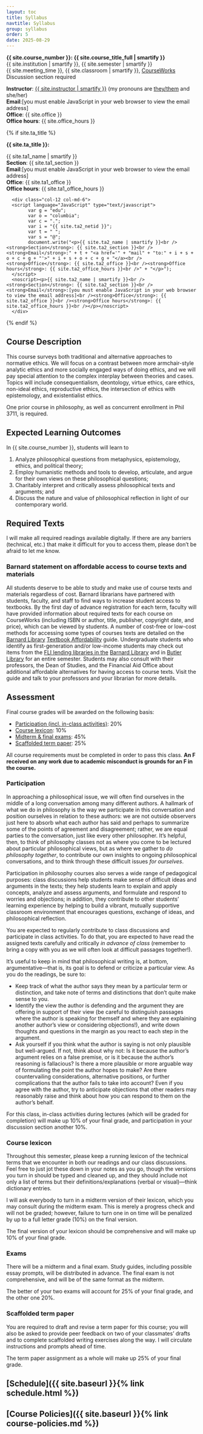 ```yaml
---
layout: toc
title: Syllabus
navtitle: Syllabus
group: syllabus
order: 5
date: 2025-08-29
---
```


<h2 class="mt-0" style="position:absolute; visibility: hidden;">Course Information</h2>

<p class="mt-2"><strong>{{ site.course_number }}: {{ site.course_title_full | smartify }}</strong><br />
{{ site.institution | smartify }}, {{ site.semester | smartify }}<br />
{{ site.meeting_time }}, {{ site.classroom | smartify }}, <a href="{{ site.learning_site }}">CourseWorks</a><br />Discussion section required</p>

<script language="JavaScript" type="text/javascript">
      var g = "edu";
      var o = "barnard";
      var c = ".";
      var a = "dding";
      var t = " ";
      var s = "@";
      document.write("<p><strong>Instructor</strong>: <a href='{{ site.instructor_website }}' target='_blank'>{{ site.instructor | smartify }}</a> (my pronouns are <a href='https://apastyle.apa.org/blog/singular-they' target='_blank' rel='noopener noreferrer'>they/them</a> and she/her)<br /><strong>Email</strong>:" + t + "<a href='" + "mail" + "to:" + a + s + o + c + g + "'>" + a + s + o + c + g + "</a><br /><strong>Office</strong>: {{ site.office }}<br /><strong>Office hours</strong>: {{ site.office_hours }}<br />" + "</p>");
</script>
<noscript><p><strong>Instructor</strong>: <a href='{{ site.instructor_website }}' target='_blank'>{{ site.instructor | smartify }}</a> (my pronouns are <a href='https://apastyle.apa.org/blog/singular-they' target='_blank' rel='noopener noreferrer'>they/them</a> and she/her)<br /><strong>Email</strong>:[you must enable JavaScript in your web browser to view the email address]<br /><strong>Office</strong>: {{ site.office }}<br /><strong>Office hours</strong>: {{ site.office_hours }}<br /></p></noscript>

{% if site.ta_title %}

<p><strong>{{ site.ta_title }}:</strong></p>

<div class="row no-gutters gx-0 mb-0">
      <div class="col-12 col-md-6">
      <script language="JavaScript" type="text/javascript">
            var g = "edu";
            var o = "columbia";
            var c = ".";
            var i = "{{ site.ta1_netid }}";
            var t = " ";
            var s = "@";
            document.write("<p>{{ site.ta1_name | smartify }}<br /><strong>Section</strong>: {{ site.ta1_section }}<br /><strong>Email</strong>:" + t + "<a href='" + "mail" + "to:" + i + s + o + c + g + "'>" + i + s + o + c + g + "</a><br /><strong>Office</strong>: {{ site.ta1_office }}<br /><strong>Office hours</strong>: {{ site.ta1_office_hours }}<br />" + "</p>");
      </script>
      <noscript><p>{{ site.ta1_name | smartify }}<br /><strong>Section</strong>: {{ site.ta1_section }}<br /><strong>Email</strong>:[you must enable JavaScript in your web browser to view the email address]<br /><strong>Office</strong>: {{ site.ta1_office }}<br /><strong>Office hours</strong>: {{ site.ta1_office_hours }}<br /></p></noscript>
      </div>

      <div class="col-12 col-md-6">
      <script language="JavaScript" type="text/javascript">
            var g = "edu";
            var o = "columbia";
            var c = ".";
            var i = "{{ site.ta2_netid }}";
            var t = " ";
            var s = "@";
            document.write("<p>{{ site.ta2_name | smartify }}<br /><strong>Section</strong>: {{ site.ta2_section }}<br /><strong>Email</strong>:" + t + "<a href='" + "mail" + "to:" + i + s + o + c + g + "'>" + i + s + o + c + g + "</a><br /><strong>Office</strong>: {{ site.ta2_office }}<br /><strong>Office hours</strong>: {{ site.ta2_office_hours }}<br />" + "</p>");
      </script>
      <noscript><p>{{ site.ta2_name | smartify }}<br /><strong>Section</strong>: {{ site.ta2_section }}<br /><strong>Email</strong>:[you must enable JavaScript in your web browser to view the email address]<br /><strong>Office</strong>: {{ site.ta2_office }}<br /><strong>Office hours</strong>: {{ site.ta2_office_hours }}<br /></p></noscript>
      </div>
</div>

{% endif %}

## Course Description

This course surveys both traditional and alternative approaches to normative ethics. We will focus on a contrast between more armchair-style analytic ethics and more socially engaged ways of doing ethics, and we will pay special attention to the complex interplay between theories and cases. Topics will include consequentialism, deontology, virtue ethics, care ethics, non-ideal ethics, reproductive ethics, the intersection of ethics with epistemology, and existentialist ethics.

One prior course in philosophy, as well as concurrent enrollment in Phil 3711, is required.

## Expected Learning Outcomes

In {{ site.course_number }}, students will learn to

1. Analyze philosophical questions from metaphysics, epistemology, ethics, and political theory;
2. Employ humanistic methods and tools to develop, articulate, and argue for their own views on these philosophical questions;
3. Charitably interpret and critically assess philosophical texts and arguments; and
4. Discuss the nature and value of philosophical reflection in light of our contemporary world.

## Required Texts

I will make all required readings available digitally. If there are any barriers (technical, etc.) that make it difficult for you to access them, please don’t be afraid to let me know.

### Barnard statement on affordable access to course texts and materials

All students deserve to be able to study and make use of course texts and materials regardless of cost. Barnard librarians have partnered with students, faculty, and staff to find ways to increase student access to textbooks. By the first day of advance registration for each term, faculty will have provided information about required texts for each course on CourseWorks (including ISBN or author, title, publisher, copyright date, and price), which can be viewed by students. A number of cost-free or low-cost methods for accessing some types of courses texts are detailed on the [Barnard Library](https://library.barnard.edu/textbook-affordability) [Textbook Affordability](https://library.barnard.edu/textbook-affordability) guide. Undergraduate students who identify as first-generation and/or low-income students may check out items from the [FLI lending libraries in the](https://library.barnard.edu/find-borrow/FLIpartnership) [Barnard Library](https://library.barnard.edu/find-borrow/FLIpartnership) and in [Butler Library](https://library.columbia.edu/libraries/undergraduate/FLI_partnership_library.html) for an entire semester. Students may also consult with their professors, the Dean of Studies, and the Financial Aid Office about additional affordable alternatives for having access to course texts. Visit the guide and talk to your professors and your librarian for more details.

## Assessment

Final course grades will be awarded on the following basis:

- [Participation (incl. in-class activities)](#participation): 20%
- [Course lexicon](#course-lexicon): 10%
- [Midterm & final exams](#exams): 45%
- [Scaffolded term paper](#scaffolded-term-paper): 25%

All course requirements must be completed in order to pass this class. **An F received on any work due to academic misconduct is grounds for an F in the course.**

### Participation

In approaching a philosophical issue, we will often find ourselves in the middle of a long conversation among many different authors. A hallmark of what we do in philosophy is the way we participate in this conversation and position ourselves in relation to these authors: we are not outside observers just here to absorb what each author has said and perhaps to summarize some of the points of agreement and disagreement; rather, we are equal parties to the conversation, just like every other philosopher. It’s helpful, then, to think of philosophy classes not as where you come to be lectured about particular philosophical views, but as where we gather to *do philosophy together*, to contribute our own insights to ongoing philosophical conversations, and to think through these difficult issues *for ourselves*.

Participation in philosophy courses also serves a wide range of pedagogical purposes: class discussions help students make sense of difficult ideas and arguments in the texts; they help students learn to explain and apply concepts, analyze and assess arguments, and formulate and respond to worries and objections; in addition, they contribute to other students’ learning experience by helping to build a vibrant, mutually supportive classroom environment that encourages questions, exchange of ideas, and philosophical reflection.

You are expected to regularly contribute to class discussions and participate in class activities. To do that, you are expected to have read the assigned texts carefully and critically *in advance of class* (remember to bring a copy with you as we will often look at difficult passages together!).

It’s useful to keep in mind that philosophical writing is, at bottom, argumentative—that is, its goal is to defend or criticize a particular view. As you do the readings, be sure to:

- Keep track of what the author says they mean by a particular term or distinction, and take note of terms and distinctions that don’t quite make sense to you.
- Identify the view the author is defending and the argument they are offering in support of their view (be careful to distinguish passages where the author is speaking for themself and where they are explaining another author’s view or considering objections!), and write down thoughts and questions in the margin as you react to each step in the argument.
- Ask yourself if you think what the author is saying is not only plausible but well-argued. If not, think about why not: Is it because the author’s argument relies on a false premise, or is it because the author’s reasoning is fallacious? Is there a more plausible or more arguable way of formulating the point the author hopes to make? Are there countervailing considerations, alternative positions, or further complications that the author fails to take into account? Even if you agree with the author, try to anticipate objections that other readers may reasonably raise and think about how you can respond to them on the author’s behalf.

For this class, in-class activities during lectures (which will be graded for completion) will make up 10% of your final grade, and participation in your discussion section another 10%.

### Course lexicon

Throughout this semester, please keep a running lexicon of the technical terms that we encounter in both our readings and our class discussions. Feel free to just jot these down in your notes as you go, though the versions you turn in should be typed and cleaned up, and they should include not only a list of terms but their definitions/explanations (verbal or visual)—think dictionary entries.

I will ask everybody to turn in a midterm version of their lexicon, which you may consult during the midterm exam. This is merely a progress check and will not be graded; however, failure to turn one in on time will be penalized by up to a full letter grade (10%) on the final version.

The final version of your lexicon should be comprehensive and will make up 10% of your final grade.

### Exams

There will be a midterm and a final exam. Study guides, including possible essay prompts, will be distributed in advance. The final exam is not comprehensive, and will be of the same format as the midterm.

The better of your two exams will account for 25% of your final grade, and the other one 20%.

### Scaffolded term paper

You are required to draft and revise a term paper for this course; you will also be asked to provide peer feedback on two of your classmates’ drafts and to complete scaffolded writing exercises along the way. I will circulate instructions and prompts ahead of time.

The term paper assignment as a whole will make up 25% of your final grade.

## [Schedule]({{ site.baseurl }}{% link schedule.html %})

## [Course Policies]({{ site.baseurl }}{% link course-policies.md %})
